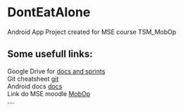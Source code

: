 # DontEatAlone
Android App Project created for MSE course TSM_MobOp

## Some usefull links:
Google Drive for [docs and sprints](https://drive.google.com/drive/folders/1amsbWC_JE1J3bxCkXQdKF5b01VYiUdYY)<br>
Git cheatsheet [git](https://www.git-tower.com/blog/git-cheat-sheet)<br>
Android docs [docs](https://developer.android.com/docs/)<br>
Link do MSE moodle [MobOp](https://moodle.msengineering.ch/course/view.php?eventId=1000)<br>
....
